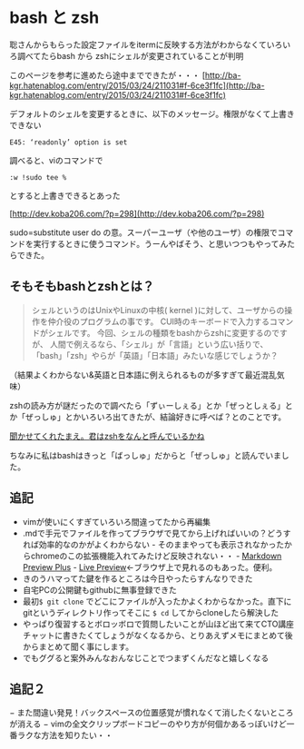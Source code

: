 # bash と zsh
聡さんからもらった設定ファイルをitermに反映する方法がわからなくていろいろ調べてたらbash から zshにシェルが変更されていることが判明

このページを参考に進めたら途中までできたが・・・
 [http://ba-kgr.hatenablog.com/entry/2015/03/24/211031#f-6ce3f1fc](http://ba-kgr.hatenablog.com/entry/2015/03/24/211031#f-6ce3f1fc)


デフォルトのシェルを変更するときに、以下のメッセージ。権限がなくて上書きできない

```E45: ‘readonly’ option is set```

調べると、viのコマンドで

```:w !sudo tee %```

とすると上書きできるとあった

[http://dev.koba206.com/?p=298](http://dev.koba206.com/?p=298)

sudo=substitute user do の意。スーパーユーザ（や他のユーザ）の権限でコマンドを実行するときに使うコマンド。うーんやばそう、と思いつつもやってみたらできた。

## そもそもbashとzshとは？

>シェルというのはUnixやLinuxの中核( kernel )に対して、ユーザからの操作を仲介役のプログラムの事です。
>CUI時のキーボードで入力するコマンドがシェルです。
>今回、シェルの種類をbashからzshに変更するのですが、
>人間で例えるなら、「シェル」が「言語」という広い括りで、
>「bash」「zsh」やらが「英語」「日本語」みたいな感じでしょうか？

（結果よくわからない&英語と日本語に例えられるものが多すぎて最近混乱気味）

zshの読み方が謎だったので調べたら「ずぃーしぇる」とか「ぜっとしぇる」とか「ぜっしゅ」とかいろいろ出てきたが、結論好きに呼べば？とのことです。

[聞かせてくれたまえ。君はzshをなんと呼んでいるかね](http://qiita.com/ozuma5119/items/601fc7dcfcc221268514)

ちなみに私はbashはきっと「ばっしゅ」だからと「ぜっしゅ」と読んでいました。

## 追記

- vimが使いにくすぎていろいろ間違ってたから再編集
- .mdで手元でファイルを作ってブラウザで見てから上げればいいの？どうすれば効率的なのかがよくわからない
      - そのままやっても表示されなかったからchromeのこの拡張機能入れてみたけど反映されない・・
        - [Markdown Preview Plus](https://chrome.google.com/webstore/detail/markdown-preview-plus/febilkbfcbhebfnokafefeacimjdckgl/related)
        - [Live Preview](http://markdownlivepreview.com/)←ブラウザ上で見れるのもあった。便利。
- きのうハマってた鍵を作るところは今日やったらすんなりできた
- 自宅PCの公開鍵もgithubに無事登録できた
- 最初`$ git clone` でどこにファイルが入ったかよくわからなかった。直下にgitというディレクトリ作ってそこに `$ cd` してからcloneしたら解決した
- やっぱり復習するとボロッボロで質問したいことが山ほど出て来てCTO講座チャットに書きたくてしょうがなくなるから、とりあえずメモにまとめて後からまとめて聞く事にします。
- でもググると案外みんなおんなじことでつまずくんだなと嬉しくなる

## 追記２

− また間違い発見！バックスペースの位置感覚が慣れなくて消したくないところが消える
− vimの全文クリップボードコピーのやり方が何個かあるっぽいけど一番ラクな方法を知りたい・・


